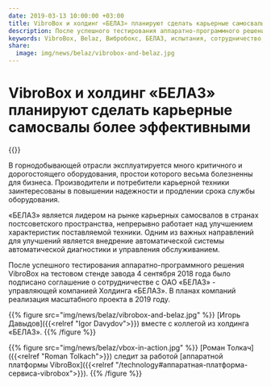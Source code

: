 ```yaml
---
date: 2019-03-13 10:00:00 +03:00
title: VibroBox и холдинг «БЕЛАЗ» планируют сделать карьерные самосвалы более эффективными
description: После успешного тестирования аппаратно-программного решения VibroBox было подписано соглашение о сотрудничестве с ОАО «БЕЛАЗ».
keywords: VibroBox, Belaz, Вибробокс, БЕЛАЗ, испытания, сотрудничество, результат, Минск, Беларусь, вибродиагностика, диагностика, простои, надежность
share:
  image: img/news/belaz/vibrobox-and-belaz.jpg
---
```

# VibroBox и холдинг «БЕЛАЗ» планируют сделать карьерные самосвалы более эффективными

{{<date>}}

В горнодобывающей отрасли эксплуатируется много критичного и дорогостоящего оборудования, простои которого весьма болезненны для бизнеса. Производители и потребители карьерной техники заинтересованы в повышении надежности и продлении срока службы оборудования.

«БЕЛАЗ» является лидером на рынке карьерных самосвалов в странах постсоветского пространства, непрерывно работает над улучшением характеристик поставляемой техники. Одним из важных направлений для улучшений является внедрение автоматической системы автоматической диагностики и управления обслуживанием.

После успешного тестирования аппаратно-программного решения VibroBox на тестовом стенде завода 4 сентября 2018 года было подписано соглашение о сотрудничестве с ОАО «БЕЛАЗ» - управляющей компанией Холдинга «БЕЛАЗ». В планах компаний реализация масштабного проекта в 2019 году.

{{% figure src="img/news/belaz/vibrobox-and-belaz.jpg" %}}
[Игорь Давыдов]({{<relref "Igor Davydov">}}) вместе с коллегой из холдинга «БЕЛАЗ».
{{% /figure %}}

{{% figure src="img/news/belaz/vbox-in-action.jpg" %}}
[Роман Толкач]({{<relref "Roman Tolkach">}}) следит за работой [аппаратной платформы VibroBox]({{<relref "/technology#аппаратная-платформа-сервиса-vibrobox">}}).
{{% /figure %}}

